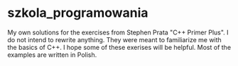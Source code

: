 # szkola_programowania
My own solutions for the exercises from Stephen Prata "C++ Primer Plus".
I do not intend to rewrite anything. 
They were meant to familiarize me with the basics of C++.
I hope some of these exerises will be helpful.
Most of the examples are written in Polish.

